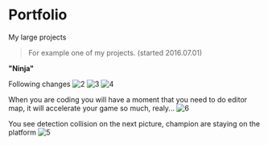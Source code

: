 # Portfolio
My large projects


>For example one of my projects. (started 2016.07.01)

**"Ninja"**

Following changes
![2](https://cloud.githubusercontent.com/assets/19840443/16836879/3ab16bd4-49c0-11e6-9481-398ce69de3f1.png)
![3](https://cloud.githubusercontent.com/assets/19840443/16836889/46aaaa36-49c0-11e6-8802-1ffe8c523e2b.png)
![4](https://cloud.githubusercontent.com/assets/19840443/16836902/5486fd6c-49c0-11e6-9bff-bccf31586699.png)

When you are coding you will have a moment that you need to do editor map, it will accelerate your game so much, realy... ![6](https://cloud.githubusercontent.com/assets/19840443/16881974/fc38a158-4abc-11e6-9714-7fac93560e02.png)

You see detection collision on the next picture, champion are staying on the platform
![5](https://cloud.githubusercontent.com/assets/19840443/16881879/7dc5573a-4abc-11e6-86de-446bde3e0d90.png)

